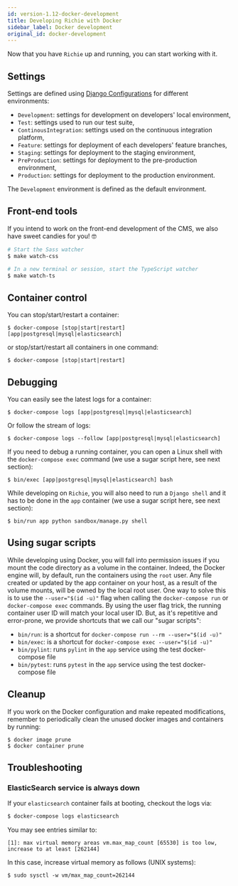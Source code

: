 ```yaml
---
id: version-1.12-docker-development
title: Developing Richie with Docker
sidebar_label: Docker development
original_id: docker-development
---
```


Now that you have `Richie` up and running, you can start working with it.

## Settings

Settings are defined using [Django
Configurations](https://django-configurations.readthedocs.io/en/stable/) for
different environments:

- `Development`: settings for development on developers' local environment,
- `Test`: settings used to run our test suite,
- `ContinousIntegration`: settings used on the continuous integration platform,
- `Feature`: settings for deployment of each developers' feature branches,
- `Staging`: settings for deployment to the staging environment,
- `PreProduction`: settings for deployment to the pre-production environment,
- `Production`: settings for deployment to the production environment.

The `Development` environment is defined as the default environment.

## Front-end tools

If you intend to work on the front-end development of the CMS, we also have
sweet candies for you! 🤓

```bash
# Start the Sass watcher
$ make watch-css

# In a new terminal or session, start the TypeScript watcher
$ make watch-ts
```

## Container control

You can stop/start/restart a container:

    $ docker-compose [stop|start|restart] [app|postgresql|mysql|elasticsearch]

or stop/start/restart all containers in one command:

    $ docker-compose [stop|start|restart]

## Debugging

You can easily see the latest logs for a container:

    $ docker-compose logs [app|postgresql|mysql|elasticsearch]

Or follow the stream of logs:

    $ docker-compose logs --follow [app|postgresql|mysql|elasticsearch]

If you need to debug a running container, you can open a Linux shell with the
`docker-compose exec` command (we use a sugar script here, see next section):

    $ bin/exec [app|postgresql|mysql|elasticsearch] bash

While developing on `Richie`, you will also need to run a `Django shell` and it
has to be done in the `app` container (we use a sugar script here, see next
section):

    $ bin/run app python sandbox/manage.py shell

## Using sugar scripts

While developing using Docker, you will fall into permission issues if you mount
the code directory as a volume in the container. Indeed, the Docker engine will,
by default, run the containers using the `root` user. Any file created or
updated by the app container on your host, as a result of the volume mounts,
will be owned by the local root user. One way to solve this is to use the
`--user="$(id -u)"` flag when calling the `docker-compose run` or
`docker-compose exec` commands. By using the user flag trick, the running
container user ID will match your local user ID. But, as it's repetitive and
error-prone, we provide shortcuts that we call our "sugar scripts":

- `bin/run`: is a shortcut for `docker-compose run --rm --user="$(id -u)"`
- `bin/exec`: is a shortcut for `docker-compose exec --user="$(id -u)"`
- `bin/pylint`: runs `pylint` in the `app` service using the test docker-compose
  file
- `bin/pytest`: runs `pytest` in the `app` service using the test docker-compose
  file

## Cleanup

If you work on the Docker configuration and make repeated modifications,
remember to periodically clean the unused docker images and containers by
running:

    $ docker image prune
    $ docker container prune

## Troubleshooting

### ElasticSearch service is always down

If your `elasticsearch` container fails at booting, checkout the logs via:

```bash
$ docker-compose logs elasticsearch
```

You may see entries similar to:

```
[1]: max virtual memory areas vm.max_map_count [65530] is too low, increase to at least [262144]
```

In this case, increase virtual memory as follows (UNIX systems):

```
$ sudo sysctl -w vm/max_map_count=262144
```
